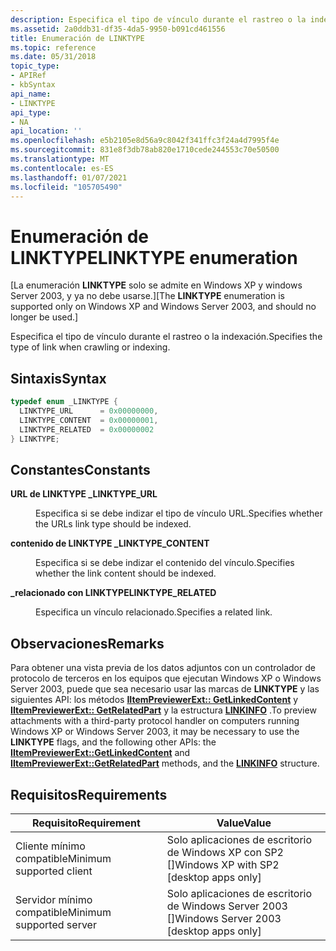```yaml
---
description: Especifica el tipo de vínculo durante el rastreo o la indexación.
ms.assetid: 2a0ddb31-df35-4da5-9950-b091cd461556
title: Enumeración de LINKTYPE
ms.topic: reference
ms.date: 05/31/2018
topic_type:
- APIRef
- kbSyntax
api_name:
- LINKTYPE
api_type:
- NA
api_location: ''
ms.openlocfilehash: e5b2105e8d56a9c8042f341ffc3f24a4d7995f4e
ms.sourcegitcommit: 831e8f3db78ab820e1710cede244553c70e50500
ms.translationtype: MT
ms.contentlocale: es-ES
ms.lasthandoff: 01/07/2021
ms.locfileid: "105705490"
---
```

# <a name="linktype-enumeration"></a><span data-ttu-id="9b1b0-103">Enumeración de LINKTYPE</span><span class="sxs-lookup"><span data-stu-id="9b1b0-103">LINKTYPE enumeration</span></span>

<span data-ttu-id="9b1b0-104">\[La enumeración **LINKTYPE** solo se admite en Windows XP y windows Server 2003, y ya no debe usarse.\]</span><span class="sxs-lookup"><span data-stu-id="9b1b0-104">\[The **LINKTYPE** enumeration is supported only on Windows XP and Windows Server 2003, and should no longer be used.\]</span></span>

<span data-ttu-id="9b1b0-105">Especifica el tipo de vínculo durante el rastreo o la indexación.</span><span class="sxs-lookup"><span data-stu-id="9b1b0-105">Specifies the type of link when crawling or indexing.</span></span>

## <a name="syntax"></a><span data-ttu-id="9b1b0-106">Sintaxis</span><span class="sxs-lookup"><span data-stu-id="9b1b0-106">Syntax</span></span>


```C++
typedef enum _LINKTYPE { 
  LINKTYPE_URL      = 0x00000000,
  LINKTYPE_CONTENT  = 0x00000001,
  LINKTYPE_RELATED  = 0x00000002
} LINKTYPE;
```



## <a name="constants"></a><span data-ttu-id="9b1b0-107">Constantes</span><span class="sxs-lookup"><span data-stu-id="9b1b0-107">Constants</span></span>

<dl> <dt>

<span data-ttu-id="9b1b0-108"><span id="LINKTYPE_URL"></span><span id="linktype_url"></span>**URL de LINKTYPE \_**</span><span class="sxs-lookup"><span data-stu-id="9b1b0-108"><span id="LINKTYPE_URL"></span><span id="linktype_url"></span>**LINKTYPE\_URL**</span></span>
</dt> <dd>

<span data-ttu-id="9b1b0-109">Especifica si se debe indizar el tipo de vínculo URL.</span><span class="sxs-lookup"><span data-stu-id="9b1b0-109">Specifies whether the URLs link type should be indexed.</span></span>

</dd> <dt>

<span data-ttu-id="9b1b0-110"><span id="LINKTYPE_CONTENT"></span><span id="linktype_content"></span>**contenido de LINKTYPE \_**</span><span class="sxs-lookup"><span data-stu-id="9b1b0-110"><span id="LINKTYPE_CONTENT"></span><span id="linktype_content"></span>**LINKTYPE\_CONTENT**</span></span>
</dt> <dd>

<span data-ttu-id="9b1b0-111">Especifica si se debe indizar el contenido del vínculo.</span><span class="sxs-lookup"><span data-stu-id="9b1b0-111">Specifies whether the link content should be indexed.</span></span>

</dd> <dt>

<span data-ttu-id="9b1b0-112"><span id="LINKTYPE_RELATED"></span><span id="linktype_related"></span>**\_relacionado con LINKTYPE**</span><span class="sxs-lookup"><span data-stu-id="9b1b0-112"><span id="LINKTYPE_RELATED"></span><span id="linktype_related"></span>**LINKTYPE\_RELATED**</span></span>
</dt> <dd>

<span data-ttu-id="9b1b0-113">Especifica un vínculo relacionado.</span><span class="sxs-lookup"><span data-stu-id="9b1b0-113">Specifies a related link.</span></span>

</dd> </dl>

## <a name="remarks"></a><span data-ttu-id="9b1b0-114">Observaciones</span><span class="sxs-lookup"><span data-stu-id="9b1b0-114">Remarks</span></span>

<span data-ttu-id="9b1b0-115">Para obtener una vista previa de los datos adjuntos con un controlador de protocolo de terceros en los equipos que ejecutan Windows XP o Windows Server 2003, puede que sea necesario usar las marcas de **LINKTYPE** y las siguientes API: los métodos [**IItemPreviewerExt:: GetLinkedContent**](-search-iitempreviewerext-getlinkedcontent.md) y [**IItemPreviewerExt:: GetRelatedPart**](-search-iitempreviewerext-getrelatedpart.md) y la estructura [**LINKINFO**](-search-linkinfo.md) .</span><span class="sxs-lookup"><span data-stu-id="9b1b0-115">To preview attachments with a third-party protocol handler on computers running Windows XP or Windows Server 2003, it may be necessary to use the **LINKTYPE** flags, and the following other APIs: the [**IItemPreviewerExt::GetLinkedContent**](-search-iitempreviewerext-getlinkedcontent.md) and [**IItemPreviewerExt::GetRelatedPart**](-search-iitempreviewerext-getrelatedpart.md) methods, and the [**LINKINFO**](-search-linkinfo.md) structure.</span></span>

## <a name="requirements"></a><span data-ttu-id="9b1b0-116">Requisitos</span><span class="sxs-lookup"><span data-stu-id="9b1b0-116">Requirements</span></span>



| <span data-ttu-id="9b1b0-117">Requisito</span><span class="sxs-lookup"><span data-stu-id="9b1b0-117">Requirement</span></span> | <span data-ttu-id="9b1b0-118">Value</span><span class="sxs-lookup"><span data-stu-id="9b1b0-118">Value</span></span> |
|-------------------------------------|------------------------------------------------------|
| <span data-ttu-id="9b1b0-119">Cliente mínimo compatible</span><span class="sxs-lookup"><span data-stu-id="9b1b0-119">Minimum supported client</span></span><br/> | <span data-ttu-id="9b1b0-120">Solo aplicaciones de escritorio de Windows XP con SP2 \[\]</span><span class="sxs-lookup"><span data-stu-id="9b1b0-120">Windows XP with SP2 \[desktop apps only\]</span></span><br/> |
| <span data-ttu-id="9b1b0-121">Servidor mínimo compatible</span><span class="sxs-lookup"><span data-stu-id="9b1b0-121">Minimum supported server</span></span><br/> | <span data-ttu-id="9b1b0-122">Solo aplicaciones de escritorio de Windows Server 2003 \[\]</span><span class="sxs-lookup"><span data-stu-id="9b1b0-122">Windows Server 2003 \[desktop apps only\]</span></span><br/> |



 

 




